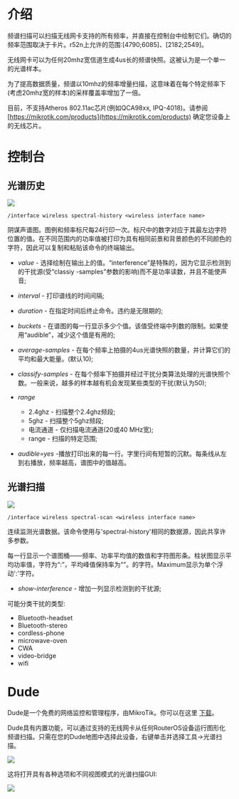 # 介绍

频谱扫描可以扫描无线网卡支持的所有频率，并直接在控制台中绘制它们。确切的频率范围取决于卡片。r52n上允许的范围:[4790;6085]、[2182;2549]。

无线网卡可以为任何20mhz宽信道生成4us长的频谱快照。这被认为是一个单一的光谱样本。

为了提高数据质量，频谱以10mhz的频率增量扫描，这意味着在每个特定频率下(考虑20mhz宽的样本)的采样覆盖率增加了一倍。

目前，不支持Atheros 802.11ac芯片(例如QCA98xx, IPQ-4018)。请参阅 [https://mikrotik.com/products](https://mikrotik.com/products) 确定您设备上的无线芯片。

# 控制台

## 光谱历史

![](https://help.mikrotik.com/docs/download/attachments/139526162/Spectral-history.png?version=1&modificationDate=1658911224048&api=v2)

`/interface wireless spectral-history <wireless interface name>`

  

阴谋声谱图。图例和频率标尺每24行印一次。标尺中的数字对应于其最左边字符位置的值。在不同范围内的功率值被打印为具有相同前景和背景颜色的不同颜色的字符，因此可以复制和粘贴该命令的终端输出。

- _value_ - 选择绘制在输出上的值。“interference”是特殊的，因为它显示检测到的干扰源(受“classiy -samples”参数的影响)而不是功率读数，并且不能使声音;
- _interval_ - 打印谱线的时间间隔;
- _duration_ - 在指定时间后终止命令。违约是无限期的;
- _buckets_ - 在谱图的每一行显示多少个值。该值受终端中列数的限制。如果使用“audible”，减少这个值是有用的;
- _average-samples_ - 在每个频率上拍摄的4us光谱快照的数量，并计算它们的平均和最大能量。(默认10);
- _classify-samples_ - 在每个频率下拍摄并经过干扰分类算法处理的光谱快照个数。一般来说，越多的样本越有机会发现某些类型的干扰(默认为50);
- _range_
  - 2.4ghz - 扫描整个2.4ghz频段;
  - 5ghz - 扫描整个5ghz频段;
  - 电流通道 - 仅扫描电流通道(20或40 MHz宽);
  - range - 扫描的特定范围;

- _audible=yes_ -播放打印出来的每一行。字里行间有短暂的沉默。每条线从左到右播放，频率越高，谱图中的值越高。

## 光谱扫描

![](https://help.mikrotik.com/docs/download/attachments/139526162/Spectral-scan.png?version=1&modificationDate=1658911497641&api=v2)

`/interface wireless spectral-scan <wireless interface name>`

连续监测光谱数据。该命令使用与'spectral-history'相同的数据源，因此共享许多参数。

每一行显示一个谱图桶——频率、功率平均值的数值和字符图形条。柱状图显示平均功率值，字符为“:”，平均峰值保持率为“”。的字符。Maximum显示为单个浮动':'字符。

- _show-interference_ - 增加一列显示检测到的干扰源;

可能分类干扰的类型:

-   Bluetooth-headset
-   Bluetooth-stereo
-   cordless-phone
-   microwave-oven
-   CWA
-   video-bridge
-   wifi

# Dude

Dude是一个免费的网络监控和管理程序，由MikroTik。你可以在这里 [下载](http://www.mikrotik.com/thedude.php)。

Dude具有内置功能，可以通过支持的无线网卡从任何RouterOS设备运行图形化频谱扫描。只需在您的Dude地图中选择此设备，右键单击并选择工具->光谱扫描。

![](https://help.mikrotik.com/docs/download/attachments/139526162/Spectral1.png?version=1&modificationDate=1658911632889&api=v2)

这将打开具有各种选项和不同视图模式的光谱扫描GUI:

![](https://help.mikrotik.com/docs/download/attachments/139526162/Spectral-scan-dude.png?version=1&modificationDate=1658911642856&api=v2)
